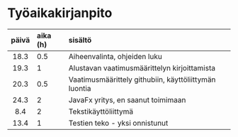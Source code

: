 # Työaikakirjanpito

| päivä  | aika (h) | sisältö    |
| :----: |:---------| :--------|
| 18.3   |  0.5     | Aiheenvalinta, ohjeiden luku |
| 19.3   |  1       | Alustavan vaatimusmäärittelyn kirjoittamista|
| 20.3   |  0.5     | Vaatimusmäärittely githubiin, käyttöliittymän luontia |
| 24.3   |  2       | JavaFx yritys, en saanut toimimaan |
| 8.4    |  2       | Tekstikäyttöliittymä |
| 13.4   |  1       | Testien teko - yksi onnistunut|
